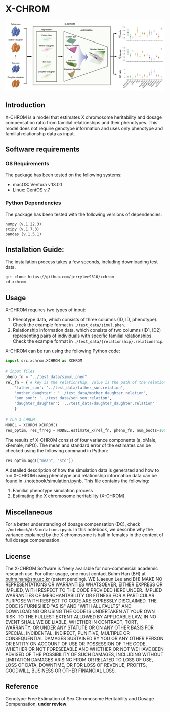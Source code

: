 # X-CHROM

![Method overview](./pic/figure1.png)

## Introduction

X-CHROM is a model that estimates X chromosome heritability and dosage compensation ratio 
from familial relationships and their phenotypes. This model does not require genotype information 
and uses only phenotype and familial relationship data as input.

## Software requirements

### OS Requirements

The package has been tested on the following systems:

- macOS: Ventura v.13.0.1
- Linux: CentOS v.7


### Python Dependencies

The package has been tested with the following versions of dependencies:

```
numpy (v.1.22.3)
scipy (v.1.7.3)
pandas (v.1.5.1)
```

## Installation Guide:

The installation process takes a few seconds, including downloading test data.

```
git clone https://github.com/jerrylee9310/xchrom
cd xchrom
```

## Usage

X-CHROM requires two types of input:

1. Phenotype data, which consists of three columns (ID, ID, phenotype). Check the example format in `./test_data/simul.phen`.
2. Relationship information data, which consists of two columns (ID1, ID2) representing pairs of individuals with specific familial relationships. Check the example format in `./test_data/{relationship}.relationship`.

X-CHROM can be run using the following Python code:

```python
import src.xchrom.XCHROM as XCHROM

# input files
pheno_fn = "../test_data/simul.phen"
rel_fn = { # key is the relationship, value is the path of the relationship file
    'father_son': '../test_data/father_son.relation',
    'mother_daughter': '../test_data/mother_daughter.relation',
    'son_son': '../test_data/son_son.relation',
    'daughter_daughter': '../test_data/daughter_daughter.relation'
    }
 
# run X-CHROM
MODEL = XCHROM.XCHROM()
res_optim, res_frreg = MODEL.estimate_x(rel_fn, pheno_fn, num_boots=1000)
```

The results of X-CHROM consist of four variance components (a, xMale, xFemale, mPO). The mean and standard error of the estimates can be checked using the following command in Python:

```python
res_optim.agg(["mean", "std"])
```

A detailed description of how the simulation data is generated and how to run X-CHROM using phenotype and relationship information data can be found in ./notebook/simulation.ipynb. This file contains the following:

1. Familial phenotype simulation process
2. Estimating the X chromosome heritability (X-CHROM)


## Miscellaneous

For a better understanding of dosage compensation (DC), check `./notebook/dcSimulation.ipynb`. In this notebook, we describe why the variance explained by the X chromosome is half in females in the context of full dosage compensation.

## License
The X-CHROM Software is freely available for non-commercial academic research use. For other usage, one must contact Buhm Han (BH) at buhm.han@snu.ac.kr (patent pending). WE (Jaeeun Lee and BH) MAKE NO REPRESENTATIONS OR WARRANTIES WHATSOEVER, EITHER EXPRESS OR IMPLIED, WITH RESPECT TO THE CODE PROVIDED HERE UNDER. IMPLIED WARRANTIES OF MERCHANTABILITY OR FITNESS FOR A PARTICULAR PURPOSE WITH RESPECT TO CODE ARE EXPRESSLY DISCLAIMED. THE CODE IS FURNISHED "AS IS" AND "WITH ALL FAULTS" AND DOWNLOADING OR USING THE CODE IS UNDERTAKEN AT YOUR OWN RISK. TO THE FULLEST EXTENT ALLOWED BY APPLICABLE LAW, IN NO EVENT SHALL WE BE LIABLE, WHETHER IN CONTRACT, TORT, WARRANTY, OR UNDER ANY STATUTE OR ON ANY OTHER BASIS FOR SPECIAL, INCIDENTAL, INDIRECT, PUNITIVE, MULTIPLE OR CONSEQUENTIAL DAMAGES SUSTAINED BY YOU OR ANY OTHER PERSON OR ENTITY ON ACCOUNT OF USE OR POSSESSION OF THE CODE, WHETHER OR NOT FORESEEABLE AND WHETHER OR NOT WE HAVE BEEN ADVISED OF THE POSSIBILITY OF SUCH DAMAGES, INCLUDING WITHOUT LIMITATION DAMAGES ARISING FROM OR RELATED TO LOSS OF USE, LOSS OF DATA, DOWNTIME, OR FOR LOSS OF REVENUE, PROFITS, GOODWILL, BUSINESS OR OTHER FINANCIAL LOSS.

## Reference
Genotype-Free Estimation of Sex Chromosome Heritability and Dosage Compensation, __under review__.